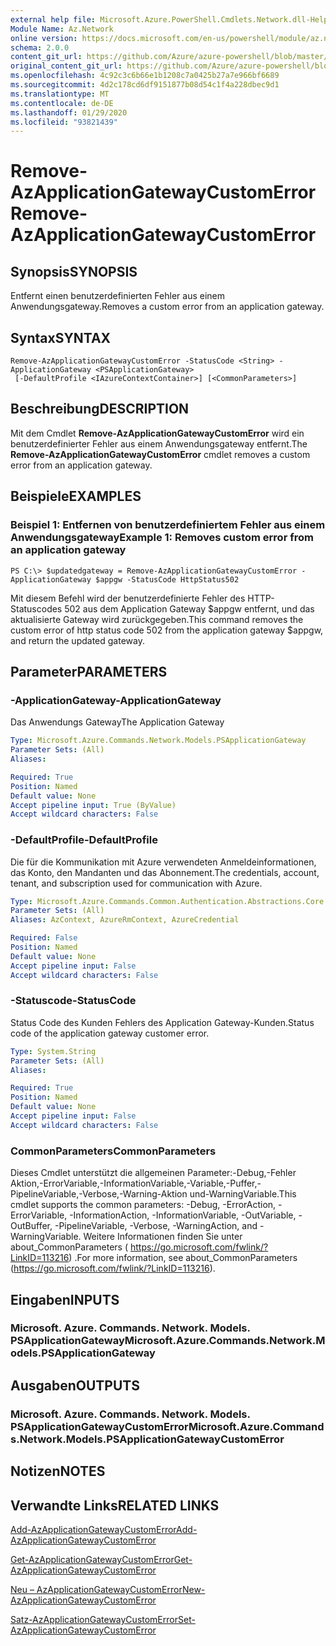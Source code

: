 ```yaml
---
external help file: Microsoft.Azure.PowerShell.Cmdlets.Network.dll-Help.xml
Module Name: Az.Network
online version: https://docs.microsoft.com/en-us/powershell/module/az.network/remove-azapplicationgatewaycustomerror
schema: 2.0.0
content_git_url: https://github.com/Azure/azure-powershell/blob/master/src/Network/Network/help/Remove-AzApplicationGatewayCustomError.md
original_content_git_url: https://github.com/Azure/azure-powershell/blob/master/src/Network/Network/help/Remove-AzApplicationGatewayCustomError.md
ms.openlocfilehash: 4c92c3c6b66e1b1208c7a0425b27a7e966bf6689
ms.sourcegitcommit: 4d2c178cd6df9151877b08d54c1f4a228dbec9d1
ms.translationtype: MT
ms.contentlocale: de-DE
ms.lasthandoff: 01/29/2020
ms.locfileid: "93821439"
---
```

# <span data-ttu-id="0d2b3-101">Remove-AzApplicationGatewayCustomError</span><span class="sxs-lookup"><span data-stu-id="0d2b3-101">Remove-AzApplicationGatewayCustomError</span></span>

## <span data-ttu-id="0d2b3-102">Synopsis</span><span class="sxs-lookup"><span data-stu-id="0d2b3-102">SYNOPSIS</span></span>
<span data-ttu-id="0d2b3-103">Entfernt einen benutzerdefinierten Fehler aus einem Anwendungsgateway.</span><span class="sxs-lookup"><span data-stu-id="0d2b3-103">Removes a custom error from an application gateway.</span></span>

## <span data-ttu-id="0d2b3-104">Syntax</span><span class="sxs-lookup"><span data-stu-id="0d2b3-104">SYNTAX</span></span>

```
Remove-AzApplicationGatewayCustomError -StatusCode <String> -ApplicationGateway <PSApplicationGateway>
 [-DefaultProfile <IAzureContextContainer>] [<CommonParameters>]
```

## <span data-ttu-id="0d2b3-105">Beschreibung</span><span class="sxs-lookup"><span data-stu-id="0d2b3-105">DESCRIPTION</span></span>
<span data-ttu-id="0d2b3-106">Mit dem Cmdlet **Remove-AzApplicationGatewayCustomError** wird ein benutzerdefinierter Fehler aus einem Anwendungsgateway entfernt.</span><span class="sxs-lookup"><span data-stu-id="0d2b3-106">The **Remove-AzApplicationGatewayCustomError** cmdlet removes a custom error from an application gateway.</span></span>

## <span data-ttu-id="0d2b3-107">Beispiele</span><span class="sxs-lookup"><span data-stu-id="0d2b3-107">EXAMPLES</span></span>

### <span data-ttu-id="0d2b3-108">Beispiel 1: Entfernen von benutzerdefiniertem Fehler aus einem Anwendungsgateway</span><span class="sxs-lookup"><span data-stu-id="0d2b3-108">Example 1: Removes custom error from an application gateway</span></span>
```
PS C:\> $updatedgateway = Remove-AzApplicationGatewayCustomError -ApplicationGateway $appgw -StatusCode HttpStatus502
```

<span data-ttu-id="0d2b3-109">Mit diesem Befehl wird der benutzerdefinierte Fehler des HTTP-Statuscodes 502 aus dem Application Gateway $appgw entfernt, und das aktualisierte Gateway wird zurückgegeben.</span><span class="sxs-lookup"><span data-stu-id="0d2b3-109">This command removes the custom error of http status code 502 from the application gateway $appgw, and return the updated gateway.</span></span>

## <span data-ttu-id="0d2b3-110">Parameter</span><span class="sxs-lookup"><span data-stu-id="0d2b3-110">PARAMETERS</span></span>

### <span data-ttu-id="0d2b3-111">-ApplicationGateway</span><span class="sxs-lookup"><span data-stu-id="0d2b3-111">-ApplicationGateway</span></span>
<span data-ttu-id="0d2b3-112">Das Anwendungs Gateway</span><span class="sxs-lookup"><span data-stu-id="0d2b3-112">The Application Gateway</span></span>

```yaml
Type: Microsoft.Azure.Commands.Network.Models.PSApplicationGateway
Parameter Sets: (All)
Aliases:

Required: True
Position: Named
Default value: None
Accept pipeline input: True (ByValue)
Accept wildcard characters: False
```

### <span data-ttu-id="0d2b3-113">-DefaultProfile</span><span class="sxs-lookup"><span data-stu-id="0d2b3-113">-DefaultProfile</span></span>
<span data-ttu-id="0d2b3-114">Die für die Kommunikation mit Azure verwendeten Anmeldeinformationen, das Konto, den Mandanten und das Abonnement.</span><span class="sxs-lookup"><span data-stu-id="0d2b3-114">The credentials, account, tenant, and subscription used for communication with Azure.</span></span>

```yaml
Type: Microsoft.Azure.Commands.Common.Authentication.Abstractions.Core.IAzureContextContainer
Parameter Sets: (All)
Aliases: AzContext, AzureRmContext, AzureCredential

Required: False
Position: Named
Default value: None
Accept pipeline input: False
Accept wildcard characters: False
```

### <span data-ttu-id="0d2b3-115">-Statuscode</span><span class="sxs-lookup"><span data-stu-id="0d2b3-115">-StatusCode</span></span>
<span data-ttu-id="0d2b3-116">Status Code des Kunden Fehlers des Application Gateway-Kunden.</span><span class="sxs-lookup"><span data-stu-id="0d2b3-116">Status code of the application gateway customer error.</span></span>

```yaml
Type: System.String
Parameter Sets: (All)
Aliases:

Required: True
Position: Named
Default value: None
Accept pipeline input: False
Accept wildcard characters: False
```

### <span data-ttu-id="0d2b3-117">CommonParameters</span><span class="sxs-lookup"><span data-stu-id="0d2b3-117">CommonParameters</span></span>
<span data-ttu-id="0d2b3-118">Dieses Cmdlet unterstützt die allgemeinen Parameter:-Debug,-Fehler Aktion,-ErrorVariable,-InformationVariable,-Variable,-Puffer,-PipelineVariable,-Verbose,-Warning-Aktion und-WarningVariable.</span><span class="sxs-lookup"><span data-stu-id="0d2b3-118">This cmdlet supports the common parameters: -Debug, -ErrorAction, -ErrorVariable, -InformationAction, -InformationVariable, -OutVariable, -OutBuffer, -PipelineVariable, -Verbose, -WarningAction, and -WarningVariable.</span></span> <span data-ttu-id="0d2b3-119">Weitere Informationen finden Sie unter about_CommonParameters ( https://go.microsoft.com/fwlink/?LinkID=113216) .</span><span class="sxs-lookup"><span data-stu-id="0d2b3-119">For more information, see about_CommonParameters (https://go.microsoft.com/fwlink/?LinkID=113216).</span></span>

## <span data-ttu-id="0d2b3-120">Eingaben</span><span class="sxs-lookup"><span data-stu-id="0d2b3-120">INPUTS</span></span>

### <span data-ttu-id="0d2b3-121">Microsoft. Azure. Commands. Network. Models. PSApplicationGateway</span><span class="sxs-lookup"><span data-stu-id="0d2b3-121">Microsoft.Azure.Commands.Network.Models.PSApplicationGateway</span></span>

## <span data-ttu-id="0d2b3-122">Ausgaben</span><span class="sxs-lookup"><span data-stu-id="0d2b3-122">OUTPUTS</span></span>

### <span data-ttu-id="0d2b3-123">Microsoft. Azure. Commands. Network. Models. PSApplicationGatewayCustomError</span><span class="sxs-lookup"><span data-stu-id="0d2b3-123">Microsoft.Azure.Commands.Network.Models.PSApplicationGatewayCustomError</span></span>

## <span data-ttu-id="0d2b3-124">Notizen</span><span class="sxs-lookup"><span data-stu-id="0d2b3-124">NOTES</span></span>

## <span data-ttu-id="0d2b3-125">Verwandte Links</span><span class="sxs-lookup"><span data-stu-id="0d2b3-125">RELATED LINKS</span></span>

[<span data-ttu-id="0d2b3-126">Add-AzApplicationGatewayCustomError</span><span class="sxs-lookup"><span data-stu-id="0d2b3-126">Add-AzApplicationGatewayCustomError</span></span>](./Add-AzApplicationGatewayCustomError.md)

[<span data-ttu-id="0d2b3-127">Get-AzApplicationGatewayCustomError</span><span class="sxs-lookup"><span data-stu-id="0d2b3-127">Get-AzApplicationGatewayCustomError</span></span>](./Get-AzApplicationGatewayCustomError.md)

[<span data-ttu-id="0d2b3-128">Neu – AzApplicationGatewayCustomError</span><span class="sxs-lookup"><span data-stu-id="0d2b3-128">New-AzApplicationGatewayCustomError</span></span>](./New-AzApplicationGatewayCustomError.md)

[<span data-ttu-id="0d2b3-129">Satz-AzApplicationGatewayCustomError</span><span class="sxs-lookup"><span data-stu-id="0d2b3-129">Set-AzApplicationGatewayCustomError</span></span>](./Set-AzApplicationGatewayCustomError.md)
